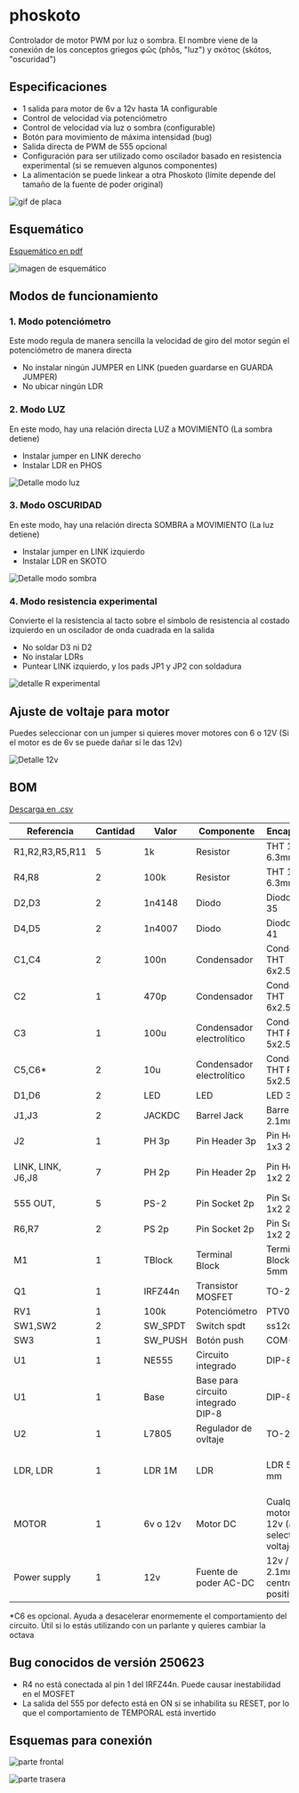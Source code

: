 # phoskoto

Controlador de motor PWM por luz o sombra. El nombre viene de la conexión de los conceptos griegos φῶς (phôs, "luz") y σκότος (skótos, "oscuridad")

## Especificaciones

- 1 salida para motor de 6v a 12v hasta 1A configurable
- Control de velocidad vía potenciómetro
- Control de velocidad vía luz o sombra (configurable)
- Botón para movimiento de máxima intensidad (bug)
- Salida directa de PWM de 555 opcional
- Configuración para ser utilizado como oscilador basado en resistencia experimental (si se remueven algunos componentes)
- La alimentación se puede linkear a otra Phoskoto (límite depende del tamaño de la fuente de poder original)

![gif de placa](./archivos/phoskoto.gif)

## Esquemático

[Esquemático en pdf](./archivos/phoskoto-sch.pdf)

![imagen de esquemático](./archivos/phoskoto-sch.jpg)

## Modos de funcionamiento

### 1. Modo potenciómetro

Este modo regula de manera sencilla la velocidad de giro del motor según el potenciómetro de manera directa

- No instalar ningún JUMPER en LINK (pueden guardarse en GUARDA JUMPER)
- No ubicar ningún LDR

### 2. Modo LUZ

En este modo, hay una relación directa LUZ a MOVIMIENTO (La sombra detiene)

- Instalar jumper en LINK derecho
- Instalar LDR en PHOS

![Detalle modo luz](./archivos/modoLuz.jpeg)

### 3. Modo OSCURIDAD

En este modo, hay una relación directa SOMBRA a MOVIMIENTO (La luz detiene)

- Instalar jumper en LINK izquierdo
- Instalar LDR en SKOTO

![Detalle modo sombra](./archivos/modoSombra.jpeg)

### 4. Modo resistencia experimental

Convierte el la resistencia al tacto sobre el símbolo de resistencia al costado izquierdo en un oscilador de onda cuadrada en la salida

- No soldar D3 ni D2
- No instalar LDRs
- Puntear LINK izquierdo, y los pads JP1 y JP2 con soldadura

![detalle R experimental](./archivos/detalleRexp.png)

## Ajuste de voltaje para motor

Puedes seleccionar con un jumper si quieres mover motores con 6 o 12V (Si el motor es de 6v se puede dañar si le das 12v)

![Detalle 12v](./archivos/12v.jpeg)

## BOM

[Descarga en .csv](./archivos/phoskoto-bom.csv)

| Referencia        | Cantidad | Valor    | Componente                         | Encapsulado                                              | OBS                                          |
|-------------------|----------|----------|------------------------------------|----------------------------------------------------------|----------------------------------------------|
| R1,R2,R3,R5,R11   | 5        | 1k       | Resistor                           | THT 1/4w 6.3mm                                           |                                              |
| R4,R8             | 2        | 100k     | Resistor                           | THT 1/4w 6.3mm                                           |                                              |
| D2,D3             | 2        | 1n4148   | Diodo                              | Diodo DO-35                                              |                                              |
| D4,D5             | 2        | 1n4007   | Diodo                              | Diodo DO-41                                              |                                              |
| C1,C4             | 2        | 100n     | Condensador                        | Condensador THT 6x2.5mm                                  |                                              |
| C2                | 1        | 470p     | Condensador                        | Condensador THT 6x2.5mm                                  |                                              |
| C3                | 1        | 100u     | Condensador electrolítico          | Condensador THT Radial 5x2.5mm                           |                                              |
| C5,C6*             | 2        | 10u      | Condensador electrolítico          | Condensador THT Radial 5x2.5mm                           |                                              |
| D1,D6             | 2        | LED      | LED                                | LED 3mm                                                  |                                              |
| J1,J3             | 2        | JACKDC   | Barrel Jack                        | Barrel jack 2.1mm                                        |                                              |
| J2                | 1        | PH 3p    | Pin Header 3p                      | Pin Header 1x3 2.54mm                                    | Selector de voltaje                          |
| LINK, LINK, J6,J8 | 7        | PH 2p    | Pin Header 2p                      | Pin Header 1x2 2.54mm                                    | Guarda jumpers, LINK                         |
| 555 OUT,          | 5        | PS-2     | Pin Socket 2p                      | Pin Socket 1x2 2.54mm                                    |                                              |
| R6,R7             | 2        | PS 2p    | Pin Socket 2p                      | Pin Socket 1x2 2.54mm                                    | En solo 1 va LDR                             |
| M1                | 1        | TBlock   | Terminal Block                     | Terminal Block 2p 5mm                                    |                                              |
| Q1                | 1        | IRFZ44n  | Transistor MOSFET                  | TO-220                                                   |                                              |
| RV1               | 1        | 100k     | Potenciómetro                      | PTV09                                                    |                                              |
| SW1,SW2           | 2        | SW_SPDT  | Switch spdt                        | ss12d00g3                                                |                                              |
| SW3               | 1        | SW_PUSH  | Botón push                         | COM-11992                                                |                                              |
| U1                | 1        | NE555    | Circuito integrado                 | DIP-8                                                    |                                              |
| U1                | 1        | Base     | Base para circuito integrado DIP-8 | DIP-8                                                    |                                              |
| U2                | 1        | L7805    | Regulador de ovltaje               | TO-220                                                   |                                              |
| LDR, LDR          | 1        | LDR 1M   | LDR                                | LDR 5 x 4.1 mm                                           | Se ubica manualmente según modo luz o sombra |
| MOTOR             | 1        | 6v o 12v | Motor DC                           | Cualquier motor de 5 a 12v (adaptar selector de voltaje) |                                              |
| Power supply      | 1        | 12v      | Fuente de poder AC-DC              | 12v / >1A / 2.1mm centro positivo                        |                                              |

*C6 es opcional. Ayuda a desacelerar enormemente el comportamiento del circuito. Útil si lo estás utilizando con un parlante y quieres cambiar la octava

## Bug conocidos de versión 250623

- R4 no está conectada al pin 1 del IRFZ44n. Puede causar inestabilidad en el MOSFET
- La salida del 555 por defecto está en ON si se inhabilita su RESET, por lo que el comportamiento de TEMPORAL está invertido

## Esquemas para conexión

![parte frontal](./archivos/front.png)

![parte trasera](./archivos/back.png)